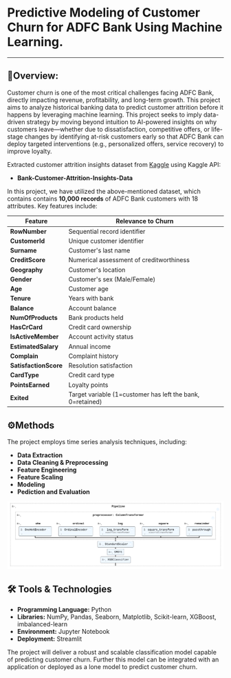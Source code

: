 # Predictive Modeling of Customer Churn for ADFC Bank Using Machine Learning.
---
## 🎯Overview:
Customer churn is one of the most critical challenges facing ADFC Bank, directly impacting revenue, profitability, and long-term growth. This project aims to analyze historical banking data to predict customer attrition before it happens by leveraging machine learning. This project seeks to imply data-driven strategy by moving beyond intuition to AI-powered insights on why customers leave—whether due to dissatisfaction, competitive offers, or life-stage changes by identifying at-risk customers early so that ADFC Bank can deploy targeted interventions (e.g., personalized offers, service recovery) to improve loyalty.

Extracted customer attrition insights dataset from [Kaggle](https://www.kaggle.com/datasets/marusagar/bank-customer-attrition-insights) using Kaggle API:

- __Bank-Customer-Attrition-Insights-Data__


In this project, we have utilized the above-mentioned dataset, which contains contains **10,000 records** of ADFC Bank customers with 18 attributes. Key features include:

| Feature              | Relevance to Churn                                                   |
|----------------------|----------------------------------------------------------------------|
| **RowNumber**        | Sequential record identifier                                         |
| **CustomerId**       | Unique customer identifier                                           |
| **Surname**          | Customer's last name                                                 |
| **CreditScore**      | Numerical assessment of creditworthiness                             |
| **Geography**        | Customer's location                                                  |
| **Gender**           | Customer's sex (Male/Female)                                         |
| **Age**              | Customer age                                                         |
| **Tenure**           | Years with bank                                                      | 
| **Balance**          | Account balance                                                      |
| **NumOfProducts**    | Bank products held                                                   |
| **HasCrCard**        | Credit card ownership                                                |
| **IsActiveMember**   | Account activity status                                              |
| **EstimatedSalary**  | Annual income                                                        |
| **Complain**         | Complaint history                                                    |
| **SatisfactionScore**| Resolution satisfaction                                              |           
| **CardType**         | Credit card type                                                     | 
| **PointsEarned**     | Loyalty points                                                       |
| **Exited**           | Target variable (1=customer has left the bank, 0=retained)           |


## ⚙️Methods
The project employs time series analysis techniques, including:

- __Data Extraction__
- __Data Cleaning & Preprocessing__
- __Feature Engineering__
- __Feature Scaling__
- __Modeling__
- __Pediction and Evaluation__


![Machine Learning Pipeline](Customer%20churn%20prediction%20app/pipeline.png)
  

## 🛠️ Tools & Technologies
- __Programming Language:__ Python
- __Libraries:__ NumPy, Pandas, Seaborn, Matplotlib, Scikit-learn, XGBoost, imbalanced-learn
- __Environment:__ Jupyter Notebook
- __Deployment:__ Streamlit

The project will deliver a robust and scalable classification model capable of predicting customer churn. Further this model can be integrated with an application or deployed as a lone model to predict customer churn.
